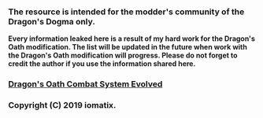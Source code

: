 ### The resource is intended for the modder's community of the Dragon's Dogma only. 
**Every information leaked here is a result of my hard work for the Dragon's Oath modification. The list will be updated in the future when work with the Dragon's Oath modification will progress. 
Please do not forget to credit the author if you use the information shared here.**


### [Dragon's Oath Combat System Evolved](https://www.nexusmods.com/dragonsdogma/mods/471)

### Copyright (C) 2019 iomatix.

